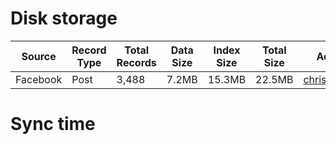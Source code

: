 
# Disk storage

|Source|Record Type|Total Records|Data Size|Index Size|Total Size|Added by|
|-|-|-|-|-|-|-|
|Facebook|Post|3,488|7.2MB|15.3MB|22.5MB|chris@verida.io|

# Sync time


